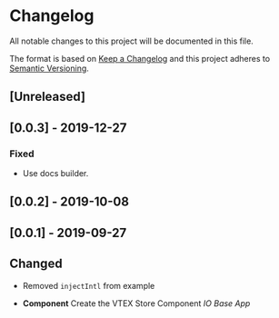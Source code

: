 # Changelog

All notable changes to this project will be documented in this file.

The format is based on [Keep a Changelog](http://keepachangelog.com/en/1.0.0/)
and this project adheres to [Semantic Versioning](http://semver.org/spec/v2.0.0.html).

## [Unreleased]

## [0.0.3] - 2019-12-27
### Fixed
- Use docs builder.

## [0.0.2] - 2019-10-08

## [0.0.1] - 2019-09-27

## Changed
- Removed `injectIntl` from example

- **Component** Create the VTEX Store Component _IO Base App_
